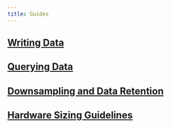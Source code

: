 ```yaml
---
title: Guides
---
```


## [Writing Data](/influxdb/v0.13/guides/writing_data/)

## [Querying Data](/influxdb/v0.13/guides/querying_data/)

## [Downsampling and Data Retention](/influxdb/v0.13/guides/downsampling_and_retention/)

## [Hardware Sizing Guidelines](http://localhost:1313/influxdb/v0.13/guides/hardware_sizing/)
